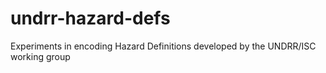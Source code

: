 # undrr-hazard-defs
Experiments in encoding Hazard Definitions developed by the UNDRR/ISC working group
